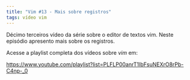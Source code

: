 ```yaml
---
title: "Vim #13 - Mais sobre registros" 
tags: vídeo vim 
---
```


Décimo terceiros vídeo da série sobre o editor de textos vim. Neste episódio apresento mais sobre os registros.

Acesse a playlist completa dos vídeos sobre *vim* em:

https://www.youtube.com/playlist?list=PLFLP00anrT1IbFsuNEXrO8rPb-C4np-_0

